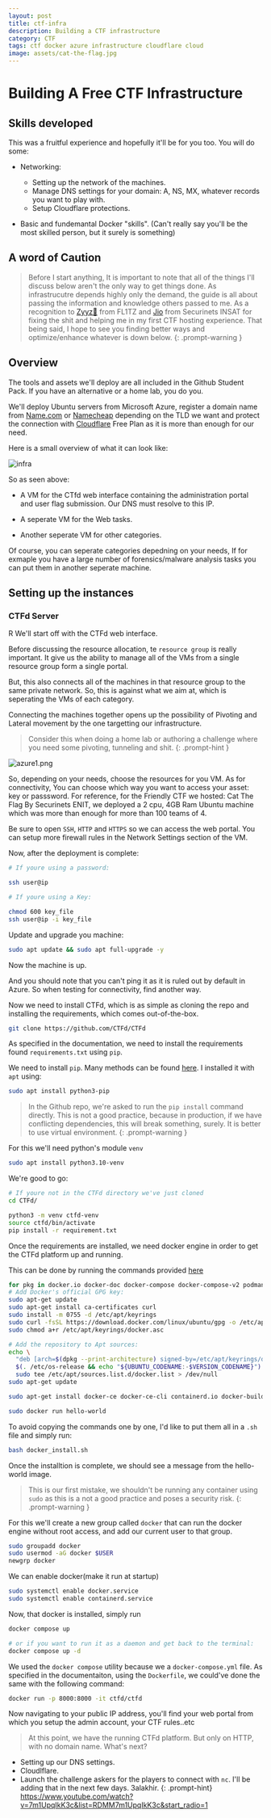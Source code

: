 ```yaml
---
layout: post
title: ctf-infra
description: Building a CTF infrastructure
category: CTF
tags: ctf docker azure infrastructure cloudflare cloud 
image: assets/cat-the-flag.jpg
---
```


# Building A Free CTF Infrastructure
## Skills developed
This was a fruitful experience and hopefully it'll be for you too. You will do some:
- Networking: 
    - Setting up the network of the machines.
    - Manage DNS settings for your domain: A, NS, MX, whatever records you want to play with.
    - Setup Cloudflare protections.

- Basic and fundemantal Docker "skills". (Can't really say you'll be the most skilled person, but it surely is something)
    
## A word of Caution

> Before I start anything, It is important to note that all of the things I'll discuss below aren't the only way
to get things done. As infrastrucutre depends highly only the demand, the guide is all about passing the information and knowledge others passed to me.
As a recognition to [Zyyz🔱](https://www.linkedin.com/in/azizrahmouni/) from FL1TZ and [Jio](https://www.linkedin.com/in/jihedkdiss/) from Securinets INSAT for fixing the shit and helping me in my first CTF hosting experience.
That being said, I hope to see you finding better ways and optimize/enhance whatever is down below.
{: .prompt-warning }

## Overview

The tools and assets we'll deploy are all included in the Github Student Pack. If you have an alternative or a home lab, you do you.

We'll deploy Ubuntu servers from Microsoft Azure, register a domain name from [Name.com](https://name.com) or [Namecheap](https://namecheap.com) depending on the TLD we want and protect the connection with [Cloudflare](https://cloudflare.com) Free Plan as it is more than enough for our need.

Here is a small overview of what it can look like:

![infra](assets/infra.drawio.svg)

So as seen above:

- A VM for the CTfd web interface containing the administration portal and user flag submission. Our DNS must resolve to this IP.

- A seperate VM for the Web tasks.

- Another seperate VM for other categories. 

Of course, you can seperate categories depedning on your needs, If for exmaple you have a large number of forensics/malware analysis tasks you can put them in another seperate machine.

## Setting up the instances
### CTFd Server 
R
We'll start off with the CTFd web interface.

Before discussing the resource allocation, te `resource group` is really important. It give us the ability to manage all of the VMs from a single resource group form a single portal.

But, this also connects all of the machines in that resource group to the same private network. So, this is against what we aim at, which is seperating the VMs of each category.

Connecting the machines together opens up the possibility of Pivoting and Lateral movement by the one targetting our infrastructure.

>Consider this when doing a home lab or authoring a challenge where you need some pivoting, tunneling and shit.
{: .prompt-hint }


![azure1.png](assets/azure1.png)

So, depending on your needs, choose the resources for you VM. As for connectivity, You can choose which way you want to access your asset: key or passsword.
For reference, for the Friendly CTF we hosted: Cat The Flag By Securinets ENIT, we deployed a 2 cpu, 4GB Ram Ubuntu machine which was more than enough for more than 100 teams of 4.

Be sure to open `SSH`, `HTTP` and `HTTPS` so we can access the web portal. You can setup more firewall rules in the Network Settings section of the VM.

Now, after the deployment is complete:
```bash
# If youre using a password:

ssh user@ip

# If youre using a Key:

chmod 600 key_file
ssh user@ip -i key_file
```

Update and upgrade you machine:
```bash
sudo apt update && sudo apt full-upgrade -y
```
Now the machine is up. 

And you should note that you can't ping it as it is ruled out by default in Azure. So when testing for connectivity, find another way.

Now we need to install CTFd, which is as simple as cloning the repo and installing the requirements, which comes out-of-the-box.

```bash
git clone https://github.com/CTFd/CTFd
```

As specified in the documentation, we need to install the requirements found `requirements.txt` using `pip`.

We need to install `pip`. Many methods can be found [here](https://pip.pypa.io/en/stable/installation/). 
I installed it with `apt` using:
```bash
sudo apt install python3-pip

```


>In the Github repo, we're asked to run the `pip install` command directly. This is not a good practice, because in production, if we have conflicting dependencies, this will break something, surely. 
It is better to use virtual environment.
{: .prompt-warning }

For this we'll need python's module `venv`

```bash
sudo apt install python3.10-venv
```

We're good to go:

```bash
# If youre not in the CTFd directory we've just cloned
cd CTFd/

python3 -m venv ctfd-venv
source ctfd/bin/activate
pip install -r requirement.txt
```

Once the requirements are installed, we need docker engine in order to get the CTFd platform up and running.

This can be done by running the commands provided [here](https://docs.docker.com/engine/install/ubuntu/)

```docker_install.sh 
for pkg in docker.io docker-doc docker-compose docker-compose-v2 podman-docker containerd runc; do sudo apt-get remove $pkg; done
# Add Docker's official GPG key:
sudo apt-get update
sudo apt-get install ca-certificates curl
sudo install -m 0755 -d /etc/apt/keyrings
sudo curl -fsSL https://download.docker.com/linux/ubuntu/gpg -o /etc/apt/keyrings/docker.asc
sudo chmod a+r /etc/apt/keyrings/docker.asc

# Add the repository to Apt sources:
echo \
  "deb [arch=$(dpkg --print-architecture) signed-by=/etc/apt/keyrings/docker.asc] https://download.docker.com/linux/ubuntu \
  $(. /etc/os-release && echo "${UBUNTU_CODENAME:-$VERSION_CODENAME}") stable" | \
  sudo tee /etc/apt/sources.list.d/docker.list > /dev/null
sudo apt-get update 

sudo apt-get install docker-ce docker-ce-cli containerd.io docker-buildx-plugin docker-compose-plugin 

sudo docker run hello-world
```

To avoid copying the commands one by one, I'd like to put them all in a `.sh` file and simply run:
```bash
bash docker_install.sh
```
Once the installtion is complete, we should see a message from the hello-world image.

>This is our first mistake, we shouldn't be running any container using `sudo` as this is a not a good practice and poses a security risk.
{: .prompt-warning }

For this we'll create a new group called `docker` that can run the docker engine without root access, and add our current user to that group.

```bash
sudo groupadd docker 
sudo usermod -aG docker $USER 
newgrp docker
```

We can enable docker(make it run at startup)

```bash
sudo systemctl enable docker.service
sudo systemctl enable containerd.service
```

Now, that docker is installed, simply run

```bash 
docker compose up 

# or if you want to run it as a daemon and get back to the terminal:
docker compose up -d

```
We used the `docker compose` utility because we a `docker-compose.yml` file. As specified in the documentaiton, using the `Dockerfile`, we could've done the same with the following command: 

```bash 
docker run -p 8000:8000 -it ctfd/ctfd
```

Now navigating to your public IP address, you'll find your web portal from which you setup the admin account, your CTF rules..etc 

>At this point, we have the running CTFd platform. But only on HTTP, with no domain name.
What's next?
- Setting up our DNS settings.
- Cloudlflare.
- Launch the challenge askers for the players to connect with `nc`.
I'll be adding that in the next few days. 3alakhir.
{: .prompt-hint}
<https://www.youtube.com/watch?v=7m1UpqIkK3c&list=RDMM7m1UpqIkK3c&start_radio=1>















